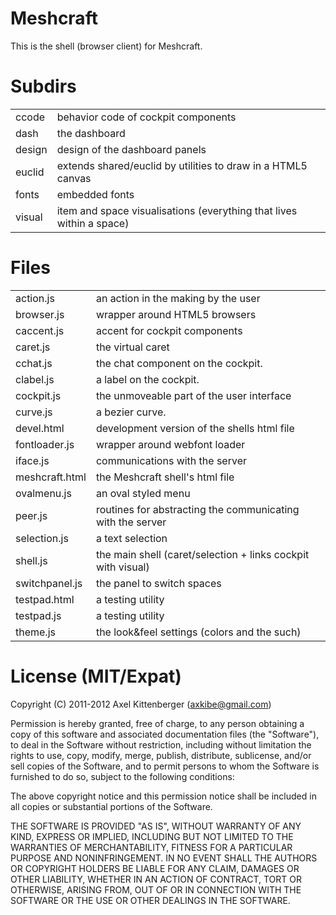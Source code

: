Meshcraft
=========
This is the shell (browser client) for Meshcraft.

Subdirs
=======
<table>

 <tr><td>   ccode
</td><td>   behavior code of cockpit components
</td></tr>

 <tr><td>   dash
</td><td>   the dashboard
</td></tr>

 <tr><td>   design
</td><td>   design of the dashboard panels
</td></tr>

 <tr><td>   euclid
</td><td>   extends shared/euclid by utilities to draw in a HTML5 canvas
</td></tr>

 <tr><td>   fonts
</td><td>   embedded fonts
</td></tr>

 <tr><td>   visual
</td><td>   item and space visualisations (everything that lives within a space)
</td></tr>

</table>

Files
=====
<table>

 <tr><td>   action.js
</td><td>   an action in the making by the user
</td></tr>

 <tr><td>   browser.js
</td><td>   wrapper around HTML5 browsers
</td></tr>

 <tr><td>   caccent.js
</td><td>   accent for cockpit components
</td></tr>

 <tr><td>   caret.js
</td><td>   the virtual caret
</td></tr>

 <tr><td>   cchat.js
</td><td>   the chat component on the cockpit.
</td></tr>

 <tr><td>   clabel.js
</td><td>   a label on the cockpit.
</td></tr>

 <tr><td>   cockpit.js
</td><td>   the unmoveable part of the user interface
</td></tr>

 <tr><td>   curve.js
</td><td>   a bezier curve.
</td></tr>

 <tr><td>   devel.html
</td><td>   development version of the shells html file
</td></tr>

 <tr><td>   fontloader.js
</td><td>   wrapper around webfont loader
</td></tr>

 <tr><td>   iface.js
</td><td>   communications with the server
</td></tr>

 <tr><td>   meshcraft.html
</td><td>   the Meshcraft shell's html file
</td></tr>

 <tr><td>   ovalmenu.js
</td><td>   an oval styled menu
</td></tr>

 <tr><td>   peer.js
</td><td>   routines for abstracting the communicating with the server
</td></tr>

 <tr><td>   selection.js
</td><td>   a text selection
</td></tr>

 <tr><td>   shell.js
</td><td>   the main shell (caret/selection + links cockpit with visual)
</td></tr>

 <tr><td>   switchpanel.js
</td><td>   the panel to switch spaces
</td></tr>

 <tr><td>   testpad.html
</td><td>   a testing utility
</td></tr>

 <tr><td>   testpad.js
</td><td>   a testing utility
</td></tr>

 <tr><td>   theme.js
</td><td>   the look&feel settings (colors and the such)
</td></tr>

</table>

License (MIT/Expat)
===================
Copyright (C) 2011-2012 Axel Kittenberger (axkibe@gmail.com)

Permission is hereby granted, free of charge, to any person obtaining a copy of this software and associated documentation files (the "Software"), to deal in the Software without restriction, including without limitation the rights to use, copy, modify, merge, publish, distribute, sublicense, and/or sell copies of the Software, and to permit persons to whom the Software is furnished to do so, subject to the following conditions:

The above copyright notice and this permission notice shall be included in all copies or substantial portions of the Software.

THE SOFTWARE IS PROVIDED "AS IS", WITHOUT WARRANTY OF ANY KIND, EXPRESS OR IMPLIED, INCLUDING BUT NOT LIMITED TO THE WARRANTIES OF MERCHANTABILITY, FITNESS FOR A PARTICULAR PURPOSE AND NONINFRINGEMENT. IN NO EVENT SHALL THE AUTHORS OR COPYRIGHT HOLDERS BE LIABLE FOR ANY CLAIM, DAMAGES OR OTHER LIABILITY, WHETHER IN AN ACTION OF CONTRACT, TORT OR OTHERWISE, ARISING FROM, OUT OF OR IN CONNECTION WITH THE SOFTWARE OR THE USE OR OTHER DEALINGS IN THE SOFTWARE.

